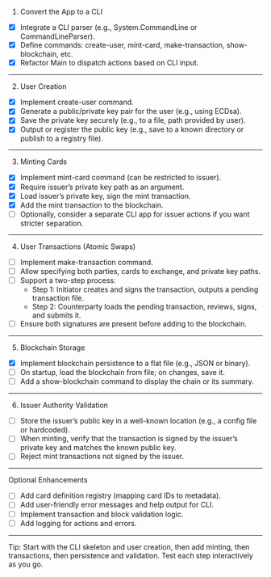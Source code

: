 1. Convert the App to a CLI
* [x] Integrate a CLI parser (e.g., System.CommandLine or CommandLineParser).
* [x] Define commands: create-user, mint-card, make-transaction, show-blockchain, etc.
* [x] Refactor Main to dispatch actions based on CLI input.
---
2. User Creation
* [x] Implement create-user command.
* [x] Generate a public/private key pair for the user (e.g., using ECDsa).
* [x] Save the private key securely (e.g., to a file, path provided by user).
* [x] Output or register the public key (e.g., save to a known directory or publish to a registry file).
---
3. Minting Cards
* [x] Implement mint-card command (can be restricted to issuer).
* [x] Require issuer’s private key path as an argument.
* [x] Load issuer’s private key, sign the mint transaction.
* [x] Add the mint transaction to the blockchain.
* [ ] Optionally, consider a separate CLI app for issuer actions if you want stricter separation.
---
4. User Transactions (Atomic Swaps)
* [ ] Implement make-transaction command.
* [ ] Allow specifying both parties, cards to exchange, and private key paths.
* [ ] Support a two-step process:
	* Step 1: Initiator creates and signs the transaction, outputs a pending transaction file.
    * Step 2: Counterparty loads the pending transaction, reviews, signs, and submits it.
* [ ] Ensure both signatures are present before adding to the blockchain.
---
5. Blockchain Storage
* [x] Implement blockchain persistence to a flat file (e.g., JSON or binary).
* [ ] On startup, load the blockchain from file; on changes, save it.
* [ ] Add a show-blockchain command to display the chain or its summary.
---
6. Issuer Authority Validation
* [ ] Store the issuer’s public key in a well-known location (e.g., a config file or hardcoded).
* [ ] When minting, verify that the transaction is signed by the issuer’s private key and matches the known public key.
* [ ] Reject mint transactions not signed by the issuer.
---
Optional Enhancements
* [ ] Add card definition registry (mapping card IDs to metadata).
* [ ] Add user-friendly error messages and help output for CLI.
* [ ] Implement transaction and block validation logic.
* [ ] Add logging for actions and errors.
---
Tip:
Start with the CLI skeleton and user creation, then add minting, then transactions, then persistence and validation. Test each step interactively as you go.